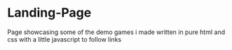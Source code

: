 # Landing-Page

Page showcasing some of the demo games i made written in pure html and css with a little javascript to follow links